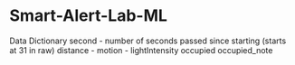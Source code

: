 # Smart-Alert-Lab-ML

Data Dictionary 
second - number of seconds passed since starting (starts at 31 in raw)
distance - 
motion - 
lightIntensity
occupied
occupied_note